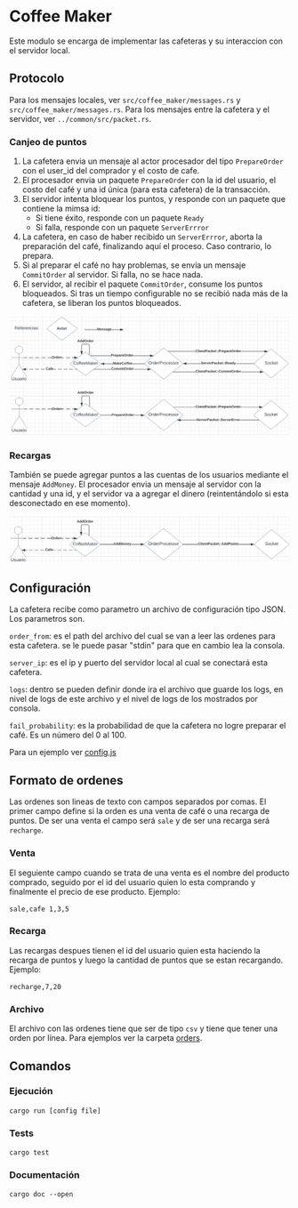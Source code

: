 # Coffee Maker

Este modulo se encarga de implementar las cafeteras y su interaccion con el servidor local.

## Protocolo

Para los mensajes locales, ver `src/coffee_maker/messages.rs` y `src/coffee_maker/messages.rs`. Para los mensajes entre la cafetera y el servidor, ver `../common/src/packet.rs`.

### Canjeo de puntos

1. La cafetera envia un mensaje al actor procesador del tipo `PrepareOrder` con el user_id del comprador y el costo de cafe.
2. El procesador envia un paquete `PrepareOrder` con la id del usuario, el costo del café y una id única (para esta cafetera) de la transacción.
3. El servidor intenta bloquear los puntos, y responde con un paquete que contiene la mimsa id:
   - Si tiene éxito, responde con un paquete `Ready`
   - Si falla, responde con un paquete `ServerErrror`
4. La cafetera, en caso de haber recibido un `ServerErrror`, aborta la preparación del café, finalizando aquí el proceso. Caso contrario, lo prepara.
5. Si al preparar el café no hay problemas, se envía un mensaje `CommitOrder` al servidor. Si falla, no se hace nada.
6. El servidor, al recibir el paquete `CommitOrder`, consume los puntos bloqueados. Si tras un tiempo configurable no se recibió nada más de la cafetera, se liberan los puntos bloqueados.

![Recieve Ready](../img/coffee_maker_ready.png)
![Recieve Error](../img/coffee_maker_error.png)

### Recargas

También se puede agregar puntos a las cuentas de los usuarios mediante el mensaje `AddMoney`. El procesador envia un mensaje al servidor con la cantidad y una id, y el servidor va a agregar el dinero (reintentándolo si esta desconectado en ese momento).

![Add money](../img/coffee_maker_add_money.png)

## Configuración

La cafetera recibe como parametro un archivo de configuración tipo JSON. Los parametros son.

`order_from`: es el path del archivo del cual se van a leer las ordenes para esta cafetera. se le puede pasar "stdin" para que en cambio lea la consola.

`server_ip`: es el ip y puerto del servidor local al cual se conectará esta cafetera.

`logs`: dentro se pueden definir donde ira el archivo que guarde los logs, en nivel de logs de este archivo y el nivel de logs de los mostrados por consola.

`fail_probability`: es la probabilidad de que la cafetera no logre preparar el café. Es un número del 0 al 100.


Para un ejemplo ver [config.js](https://github.com/concurrentes-fiuba/2022-2c-tp2-rostov/blob/main/coffee_maker/config,js)

## Formato de ordenes

Las ordenes son lineas de texto con campos separados por comas. El primer campo define si la orden es una venta de café o una recarga de puntos. De ser una venta el campo será `sale` y de ser una recarga será `recharge`.

### Venta

El seguiente campo cuando se trata de una venta es el nombre del producto comprado, seguido por el id del usuario quien lo esta comprando y finalmente el precio de ese producto. Ejemplo:

```
sale,cafe 1,3,5
```

### Recarga

Las recargas despues tienen el id del usuario quien esta haciendo la recarga de puntos y luego la cantidad de puntos que se estan recargando. Ejemplo:

```
recharge,7,20
```

### Archivo

El archivo con las ordenes tiene que ser de tipo `csv` y tiene que tener una orden por línea. Para ejemplos ver la carpeta [orders](https://github.com/concurrentes-fiuba/2022-2c-tp2-rostov/tree/main/coffee_maker/src/orders).

## Comandos

### Ejecución

```
cargo run [config file]
```

### Tests

```
cargo test
```

### Documentación

```
cargo doc --open
```


